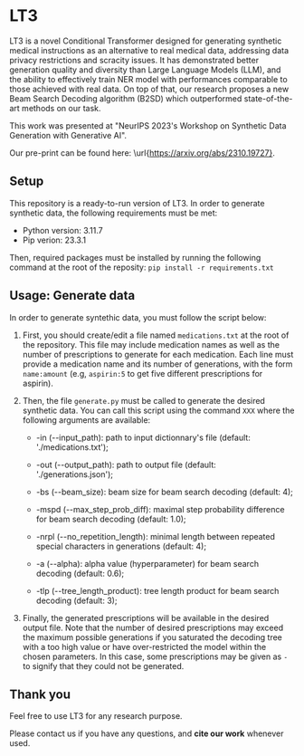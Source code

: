 # LT3
LT3 is a novel Conditional Transformer designed for generating synthetic medical instructions as an alternative to real medical data, addressing data privacy restrictions and scracity issues. It has demonstrated better generation quality and diversity than Large Language Models (LLM), and the ability to effectively train NER model with performances comparable to those achieved with real data. On top of that, our research proposes a new Beam Search Decoding algorithm (B2SD) which outperformed state-of-the-art methods on our task.

This work was presented at "NeurIPS 2023's Workshop on Synthetic Data Generation with Generative AI". 

Our pre-print can be found here: \url{https://arxiv.org/abs/2310.19727}.

## Setup
This repository is a ready-to-run version of LT3. In order to generate synthetic data, the following requirements must be met:
- Python version: 3.11.7
- Pip verion: 23.3.1

Then, required packages must be installed by running the following command at the root of the reposity:
```pip install -r requirements.txt```

## Usage: Generate data
In order to generate syntethic data, you must follow the script below:

1. First, you should create/edit a file named `medications.txt` at the root of the repository. This file may include medication names as well as the number of prescriptions to generate for each medication. Each line must provide a medication name and its number of generations, with the form `name:amount` (e.g, `aspirin:5` to get five different prescriptions for aspirin).

2. Then, the file `generate.py` must be called to generate the desired synthetic data. You can call this script using the command ```XXX``` where the following arguments are available:
    - -in (--input_path): path to input dictionnary's file (default: './medications.txt');
    - -out (--output_path): path to output file (default: './generations.json');

    - -bs (--beam_size): beam size for beam search decoding (default: 4);
    - -mspd (--max_step_prob_diff): maximal step probability difference for beam search decoding (default: 1.0);
    - -nrpl (--no_repetition_length): minimal length between repeated special characters in generations (default: 4);
    - -a (--alpha): alpha value (hyperparameter) for beam search decoding (default: 0.6);
    - -tlp (--tree_length_product): tree length product for beam search decoding (default: 3);

3. Finally, the generated prescriptions will be available in the desired output file. Note that the number of desired prescriptions may exceed the maximum possible generations if you saturated the decoding tree with a too high value or have over-restricted the model within the chosen parameters. In this case, some prescriptions may be given as `-` to signify that they could not be generated.

## Thank you
Feel free to use LT3 for any research purpose. 

Please contact us if you have any questions, and **cite our work** whenever used.